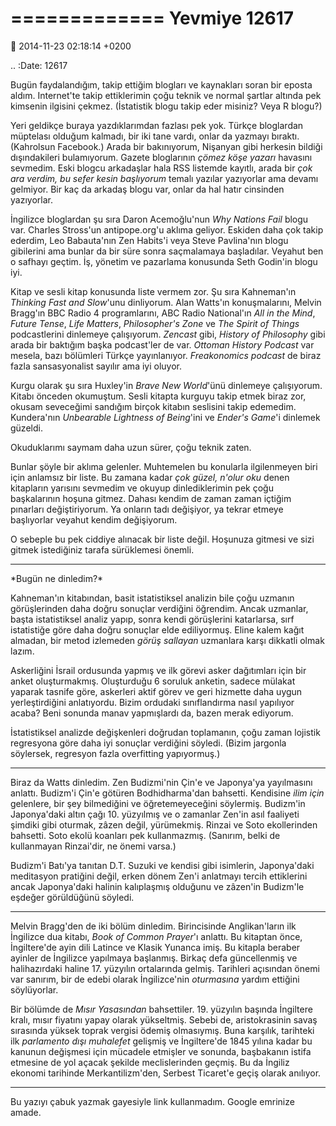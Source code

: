 =============
Yevmiye 12617
=============

:date: 2014-11-23 02:18:14 +0200

.. :Date:   12617

Bugün faydalandığım, takip ettiğim blogları ve kaynakları soran bir
eposta aldım. Internet'te takip ettiklerimin çoğu teknik ve normal
şartlar altında pek kimsenin ilgisini çekmez. (İstatistik blogu takip
eder misiniz? Veya R blogu?)

Yeri geldikçe buraya yazdıklarımdan fazlası pek yok. Türkçe bloglardan
müptelası olduğum kalmadı, bir iki tane vardı, onlar da yazmayı bıraktı.
(Kahrolsun Facebook.) Arada bir bakınıyorum, Nişanyan gibi herkesin
bildiği dışındakileri bulamıyorum. Gazete bloglarının *çömez köşe
yazarı* havasını sevmedim. Eski blogcu arkadaşlar hala RSS listemde
kayıtlı, arada bir *çok ara verdim, bu sefer kesin başlıyorum* temalı
yazılar yazıyorlar ama devamı gelmiyor. Bir kaç da arkadaş blogu var,
onlar da hal hatır cinsinden yazıyorlar.

İngilizce bloglardan şu sıra Daron Acemoğlu'nun *Why Nations Fail* blogu
var. Charles Stross'un antipope.org'u aklıma geliyor. Eskiden daha çok
takip ederdim, Leo Babauta'nın Zen Habits'i veya Steve Pavlina'nın blogu
gibilerini ama bunlar da bir süre sonra saçmalamaya başladılar. Veyahut
ben o safhayı geçtim. İş, yönetim ve pazarlama konusunda Seth Godin'in
blogu iyi.

Kitap ve sesli kitap konusunda liste vermem zor. Şu sıra Kahneman'ın
*Thinking Fast and Slow*'unu dinliyorum. Alan Watts'ın konuşmalarını,
Melvin Bragg'ın BBC Radio 4 programlarını, ABC Radio National'ın *All in
the Mind*, *Future Tense*, *Life Matters*, *Philosopher's Zone* ve *The
Spirit of Things* podcastlerini dinlemeye çalışıyorum. *Zencast* gibi,
*History of Philosophy* gibi arada bir baktığım başka podcast'ler de
var. *Ottoman History Podcast* var mesela, bazı bölümleri Türkçe
yayınlanıyor. *Freakonomics podcast* de biraz fazla sansasyonalist
sayılır ama iyi oluyor.

Kurgu olarak şu sıra Huxley'in *Brave New World*'ünü dinlemeye
çalışıyorum. Kitabı önceden okumuştum. Sesli kitapta kurguyu takip etmek
biraz zor, okusam seveceğimi sandığım birçok kitabın seslisini takip
edemedim. Kundera'nın *Unbearable Lightness of Being*'ini ve *Ender's
Game*'i dinlemek güzeldi.

Okuduklarımı saymam daha uzun sürer, çoğu teknik zaten.

Bunlar şöyle bir aklıma gelenler. Muhtemelen bu konularla ilgilenmeyen
biri için anlamsız bir liste. Bu zamana kadar *çok güzel, n'olur oku*
denen kitapların yarısını sevmedim ve okuyup dinlediklerimin pek çoğu
başkalarının hoşuna gitmez. Dahası kendim de zaman zaman içtiğim
pınarları değiştiriyorum. Ya onların tadı değişiyor, ya tekrar etmeye
başlıyorlar veyahut kendim değişiyorum.

O sebeple bu pek ciddiye alınacak bir liste değil. Hoşunuza gitmesi ve
sizi gitmek istediğiniz tarafa sürüklemesi önemli.

--------------

\*Bugün ne dinledim?\*

Kahneman'ın kitabından, basit istatistiksel analizin bile çoğu uzmanın
görüşlerinden daha doğru sonuçlar verdiğini öğrendim. Ancak uzmanlar,
başta istatistiksel analiz yapıp, sonra kendi görüşlerini katarlarsa,
sırf istatistiğe göre daha doğru sonuçlar elde ediliyormuş. Eline kalem
kağıt almadan, bir metod izlemeden *görüş sallayan* uzmanlara karşı
dikkatli olmak lazım.

Askerliğini İsrail ordusunda yapmış ve ilk görevi asker dağıtımları için
bir anket oluşturmakmış. Oluşturduğu 6 soruluk anketin, sadece mülakat
yaparak tasnife göre, askerleri aktif görev ve geri hizmette daha uygun
yerleştirdiğini anlatıyordu. Bizim ordudaki sınıflandırma nasıl
yapılıyor acaba? Beni sonunda manav yapmışlardı da, bazen merak
ediyorum.

İstatistiksel analizde değişkenleri doğrudan toplamanın, çoğu zaman
lojistik regresyona göre daha iyi sonuçlar verdiğini söyledi. (Bizim
jargonla söylersek, regresyon fazla overfitting yapıyormuş.)

--------------

Biraz da Watts dinledim. Zen Budizmi'nin Çin'e ve Japonya'ya yayılmasını
anlattı. Budizm'i Çin'e götüren Bodhidharma'dan bahsetti. Kendisine
*ilim için* gelenlere, bir şey bilmediğini ve öğretemeyeceğini
söylermiş. Budizm'in Japonya'daki altın çağı 10. yüzyılmış ve o zamanlar
Zen'in asıl faaliyeti şimdiki gibi oturmak, zâzen değil, yürümekmiş.
Rinzai ve Soto ekollerinden bahsetti. Soto ekolü koanları pek
kullanmazmış. (Sanırım, belki de kullanmayan Rinzai'dir, ne önemi
varsa.)

Budizm'i Batı'ya tanıtan D.T. Suzuki ve kendisi gibi isimlerin,
Japonya'daki meditasyon pratiğini değil, erken dönem Zen'i anlatmayı
tercih ettiklerini ancak Japonya'daki halinin kalıplaşmış olduğunu ve
zâzen'in Budizm'le eşdeğer görüldüğünü söyledi.

--------------

Melvin Bragg'den de iki bölüm dinledim. Birincisinde Anglikan'ların ilk
İngilizce dua kitabı, *Book of Common Prayer*'ı anlattı. Bu kitaptan
önce, İngiltere'de ayin dili Latince ve Klasik Yunanca imiş. Bu kitapla
beraber ayinler de İngilizce yapılmaya başlanmış. Birkaç defa
güncellenmiş ve halihazırdaki haline 17. yüzyılın ortalarında gelmiş.
Tarihleri açısından önemi var sanırım, bir de edebi olarak İngilizce'nin
*oturmasına* yardım ettiğini söylüyorlar.

Bir bölümde de *Mısır Yasasından* bahsettiler. 19. yüzyılın başında
İngiltere kralı, mısır fiyatını yapay olarak yükseltmiş. Sebebi de,
aristokrasinin savaş sırasında yüksek toprak vergisi ödemiş olmasıymış.
Buna karşılık, tarihteki ilk *parlamento dışı muhalefet* gelişmiş ve
İngiltere'de 1845 yılına kadar bu kanunun değişmesi için mücadele
etmişler ve sonunda, başbakanın istifa etmesine de yol açacak şekilde
meclislerinden geçmiş. Bu da İngiliz ekonomi tarihinde Merkantilizm'den,
Serbest Ticaret'e geçiş olarak anılıyor.

--------------

Bu yazıyı çabuk yazmak gayesiyle link kullanmadım. Google emrinize
amade.
